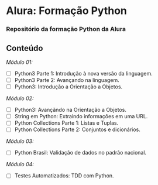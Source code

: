 # Alura: Formação Python


<h3>Repositório da formação Python da Alura </h3>

<h2>Conteúdo</h2>

*Módulo 01:*

- [ ] Python3 Parte 1: Introdução à nova versão da linguagem.
- [ ] Python3 Parte 2: Avançando na linguagem.
- [ ] Python3: Introdução a Orientação a Objetos.

*Módulo 02:*

- [ ] Python3: Avançãndo na Orientação a Objetos.
- [ ] String em Python: Extraindo informações em uma URL.
- [ ] Python Collections Parte 1: Listas e Tuplas.
- [ ] Python Collections Parte 2: Conjuntos e dicionários.

*Módulo 03:*

- [ ] Python Brasil: Validação de dados no padrão nacional.

*Módulo 04:*

- [ ] Testes Automatizados: TDD com Python.


